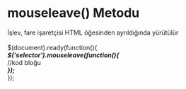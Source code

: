 <h1>mouseleave() Metodu</h1>
İşlev, fare işaretçisi HTML öğesinden ayrıldığında yürütülür <br><br>
$(document).ready(function(){  <br>
   <b><i>$('selector').mouseleave(function(){</i></b><br>
    //kod bloğu<br>
    <b><i>}); </i></b><br>
  }); <br>
  
